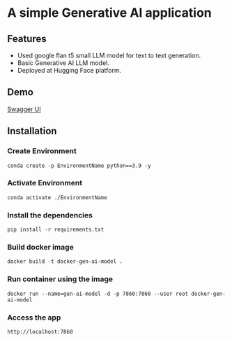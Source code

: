 # A simple Generative AI application

## Features
- Used google flan t5 small LLM model for text to text generation.
- Basic Generative AI LLM model.
- Deployed at Hugging Face platform.

## Demo
[Swagger UI](https://sudiptashuvo-dockergenai.hf.space/docs)

## Installation

### Create Environment
`conda create -p EnvironmentName python==3.9 -y`

### Activate Environment
`conda activate ./EnvironmentName`

### Install the dependencies
`pip install -r requirements.txt`

### Build docker image
`docker build -t docker-gen-ai-model .`

### Run container using the image
`docker run --name=gen-ai-model -d -p 7860:7860 --user root docker-gen-ai-model`

### Access the app
`http://localhost:7860`